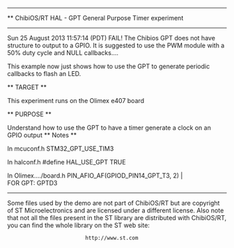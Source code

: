 *****************************************************************************
** ChibiOS/RT HAL - GPT General Purpose Timer experiment
*****************************************************************************


Sun 25 August 2013 11:57:14 (PDT)
FAIL!
The Chibios GPT does not have structure to output to a GPIO. It is suggested
to use the PWM module with a 50% duty cycle and NULL callbacks....

This example now just shows how to use the GPT to generate periodic callbacks
to flash an LED.


** TARGET **

This experiment runs on the Olimex e407 board

** PURPOSE **

Understand how to use the GPT to have a timer generate a clock on an GPIO output
** Notes **

In mcuconf.h
STM32_GPT_USE_TIM3

In halconf.h
#define HAL_USE_GPT                 TRUE

In Olimex..../board.h
PIN_AFIO_AF(GPIOD_PIN14_GPT_T3, 2) |          \
    FOR GPT: GPTD3

--------------

Some files used by the demo are not part of ChibiOS/RT but are copyright of
ST Microelectronics and are licensed under a different license.
Also note that not all the files present in the ST library are distributed
with ChibiOS/RT, you can find the whole library on the ST web site:

                             http://www.st.com
